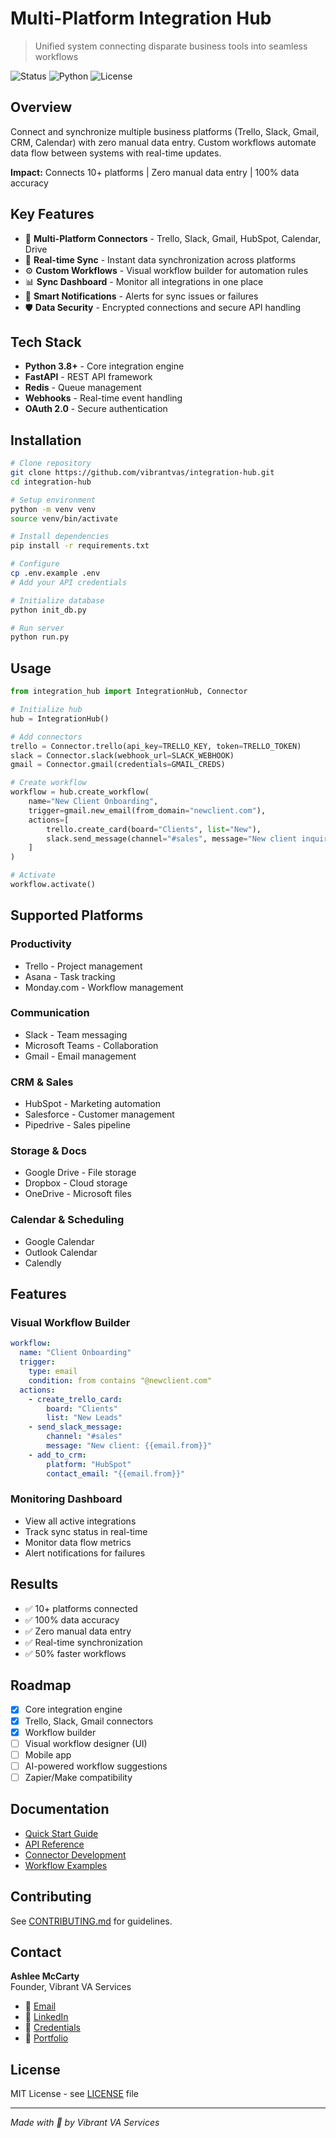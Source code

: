 # Multi-Platform Integration Hub

> Unified system connecting disparate business tools into seamless workflows

![Status](https://img.shields.io/badge/status-active-success)
![Python](https://img.shields.io/badge/Python-3.8+-blue?logo=python)
![License](https://img.shields.io/badge/license-MIT-green)

## Overview

Connect and synchronize multiple business platforms (Trello, Slack, Gmail, CRM, Calendar) with zero manual data entry. Custom workflows automate data flow between systems with real-time updates.

**Impact:** Connects 10+ platforms | Zero manual data entry | 100% data accuracy

## Key Features

- 🔗 **Multi-Platform Connectors** - Trello, Slack, Gmail, HubSpot, Calendar, Drive
- 🔄 **Real-time Sync** - Instant data synchronization across platforms
- ⚙️ **Custom Workflows** - Visual workflow builder for automation rules
- 📊 **Sync Dashboard** - Monitor all integrations in one place
- 🔔 **Smart Notifications** - Alerts for sync issues or failures
- 🛡️ **Data Security** - Encrypted connections and secure API handling

## Tech Stack

- **Python 3.8+** - Core integration engine
- **FastAPI** - REST API framework
- **Redis** - Queue management
- **Webhooks** - Real-time event handling
- **OAuth 2.0** - Secure authentication

## Installation

```bash
# Clone repository
git clone https://github.com/vibrantvas/integration-hub.git
cd integration-hub

# Setup environment
python -m venv venv
source venv/bin/activate

# Install dependencies
pip install -r requirements.txt

# Configure
cp .env.example .env
# Add your API credentials

# Initialize database
python init_db.py

# Run server
python run.py
```

## Usage

```python
from integration_hub import IntegrationHub, Connector

# Initialize hub
hub = IntegrationHub()

# Add connectors
trello = Connector.trello(api_key=TRELLO_KEY, token=TRELLO_TOKEN)
slack = Connector.slack(webhook_url=SLACK_WEBHOOK)
gmail = Connector.gmail(credentials=GMAIL_CREDS)

# Create workflow
workflow = hub.create_workflow(
    name="New Client Onboarding",
    trigger=gmail.new_email(from_domain="newclient.com"),
    actions=[
        trello.create_card(board="Clients", list="New"),
        slack.send_message(channel="#sales", message="New client inquiry")
    ]
)

# Activate
workflow.activate()
```

## Supported Platforms

### Productivity
- Trello - Project management
- Asana - Task tracking
- Monday.com - Workflow management

### Communication
- Slack - Team messaging
- Microsoft Teams - Collaboration
- Gmail - Email management

### CRM & Sales
- HubSpot - Marketing automation
- Salesforce - Customer management
- Pipedrive - Sales pipeline

### Storage & Docs
- Google Drive - File storage
- Dropbox - Cloud storage
- OneDrive - Microsoft files

### Calendar & Scheduling
- Google Calendar
- Outlook Calendar
- Calendly

## Features

### Visual Workflow Builder
```yaml
workflow:
  name: "Client Onboarding"
  trigger:
    type: email
    condition: from contains "@newclient.com"
  actions:
    - create_trello_card:
        board: "Clients"
        list: "New Leads"
    - send_slack_message:
        channel: "#sales"
        message: "New client: {{email.from}}"
    - add_to_crm:
        platform: "HubSpot"
        contact_email: "{{email.from}}"
```

### Monitoring Dashboard
- View all active integrations
- Track sync status in real-time
- Monitor data flow metrics
- Alert notifications for failures

## Results

- ✅ 10+ platforms connected
- ✅ 100% data accuracy
- ✅ Zero manual data entry
- ✅ Real-time synchronization
- ✅ 50% faster workflows

## Roadmap

- [x] Core integration engine
- [x] Trello, Slack, Gmail connectors
- [x] Workflow builder
- [ ] Visual workflow designer (UI)
- [ ] Mobile app
- [ ] AI-powered workflow suggestions
- [ ] Zapier/Make compatibility

## Documentation

- [Quick Start Guide](docs/quickstart.md)
- [API Reference](docs/api.md)
- [Connector Development](docs/connectors.md)
- [Workflow Examples](docs/examples.md)

## Contributing

See [CONTRIBUTING.md](CONTRIBUTING.md) for guidelines.

## Contact

**Ashlee McCarty**  
Founder, Vibrant VA Services

- 📧 [Email](mailto:vibrantvaservices@gmail.com)
- 💼 [LinkedIn](https://linkedin.com/in/vibrantvas)
- 🐙 [Credentials](https://www.credential.net/profile/ash-devry/wallet)
- 📂 [Portfolio](https://github.com/vibrantvas/portfolio)

## License

MIT License - see [LICENSE](LICENSE) file

---

*Made with 💜 by Vibrant VA Services*

